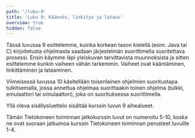 ```yaml
---
path: '/luku-9'
title: 'Luku 9: Käännös, linkitys ja lataus'
overview: true
hidden: false
---
```


Tässä luvussa 9 esittelemme, kuinka korkean tason kielellä (esim. Java tai C) kirjoitetusta ohjelmasta saadaan järjestelmän suorittimella suoritettava prosessi. Ensin käymme läpi yleiskuvan tarvittavista muunnoksista ja sitten esittelemme kunkin vaiheen vähän tarkemmin. Vaiheet ovat kääntäminen, linkittäminen ja lataaminen.

Viimeisessä luvussa 10 käsitellään toisenlainen ohjelmien suoritustapa tulkitsemalla, jossa annettua ohjelmaa suorittaakin toinen ohjelma (tulkki, emulaattori tai simulaattori), joka on suorituksessa suorittimella.

<please-login></please-login>

<pages-in-this-section></pages-in-this-section>

Yllä oleva sisällysluettelo sisältää kurssin luvun 9 aihealueet.

Tämän Tietokoneen toiminnan jatkokurssin luvut on numeroitu 5-10, koska ne ovat suoraan jatkumoa kurssin Tietokoneen toiminnan perusteet luvuille 1-4.


<exercises-in-this-section></exercises-in-this-section>
